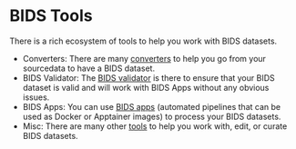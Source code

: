 # BIDS Tools

There is a rich ecosystem of tools to help you work with BIDS datasets.

- Converters: There are many [converters](./converters/index.md)
to help you go from your sourcedata to have a BIDS dataset.
- BIDS Validator: The [BIDS validator](./validator.md) is there to ensure that your BIDS dataset is valid and will work with BIDS Apps without any obvious issues.
- BIDS Apps: You can use [BIDS apps](./bids-apps.md)
(automated pipelines that can be used as Docker or Apptainer images)
to process your BIDS datasets.
- Misc: There are many other [tools](./others.md) to help you work with, edit, or curate BIDS datasets.

<meta property="og:title" content="Tools"/>
